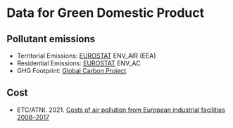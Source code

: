 # Data for Green Domestic Product

## Pollutant emissions

- Territorial Emissions: [EUROSTAT](https://ec.europa.eu/eurostat/data/database) ENV_AIR (EEA)
- Residential Emissions: [EUROSTAT](https://ec.europa.eu/eurostat/data/database) ENV_AC
- GHG Footprint: [Global Carbon Project](https://www.globalcarbonproject.org/)

## Cost

- ETC/ATNI. 2021. [Costs of air pollution from European industrial facilities 2008–2017](https://www.eionet.europa.eu/etcs/etc-atni/products/etc-atni-reports/etc-atni-report-04-2020-costs-of-air-pollution-from-european-industrial-facilities-200820132017)
